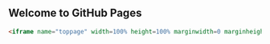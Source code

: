 ## Welcome to GitHub Pages

```html
<iframe name="toppage" width=100% height=100% marginwidth=0 marginheight=0 frameborder="no" border="0"  src="./study/public/index.html" ></iframe>
```